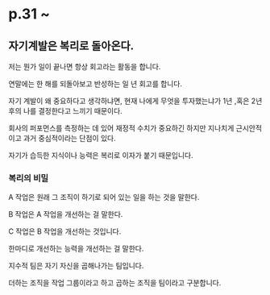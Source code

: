 # p.31 ~ 

## 자기계발은 복리로 돌아온다.

저는 뭔가 일이 끝나면 항상 회고라는 활동을 합니다. 

연말에는 한 해를 되돌아보고 반성하는 일 년 회고를 합니다.

자기 계발이 왜 중요하다고 생각하냐면, 현재 나에게 무엇을 투자했는냐가 1년 ,혹은 2년 후의 나를 결정한다고 느끼기 때문이다.

회사의 퍼포먼스를 측정하는 데 있어 재정적 수치가 중요하긴 하지만 지나치게 근시안적이고 과거 중심적이라는 단점이 있다.


자기가 습득한 지식이나 능력은 복리로 이자가 붙기 때문입니다.

### 복리의 비밀

A 작업은 원래 그 조직이 하기로 되어 있는 일을 하는 것을 말한다. 

B 작업은 A 작업을 개선하는 걸 말한다. 

C 작업은 B 작업을 개선하는 것입니다.

한마디로 개선하는 능력을 개선하는 걸 말한다.

지수적 팀은 자기 자신을 곱해나가는 팀입니다.

더하는 조직을 작업 그룹이라고 하고 곱하는 조직을 팀이라고 구분합니다.